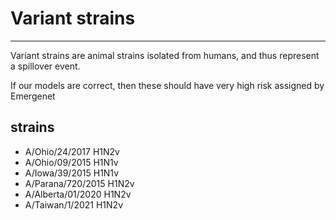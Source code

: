 # Variant strains

---

Variant strains are animal strains isolated from humans, and thus represent a spillover event.

If our models are correct, then these should have very high risk assigned by Emergenet

## strains

+ A/Ohio/24/2017 H1N2v
+ A/Ohio/09/2015 H1N1v
+ A/Iowa/39/2015 H1N1v
+ A/Parana/720/2015 H1N2v
+ A/Alberta/01/2020 H1N2v
+ A/Taiwan/1/2021 H1N2v